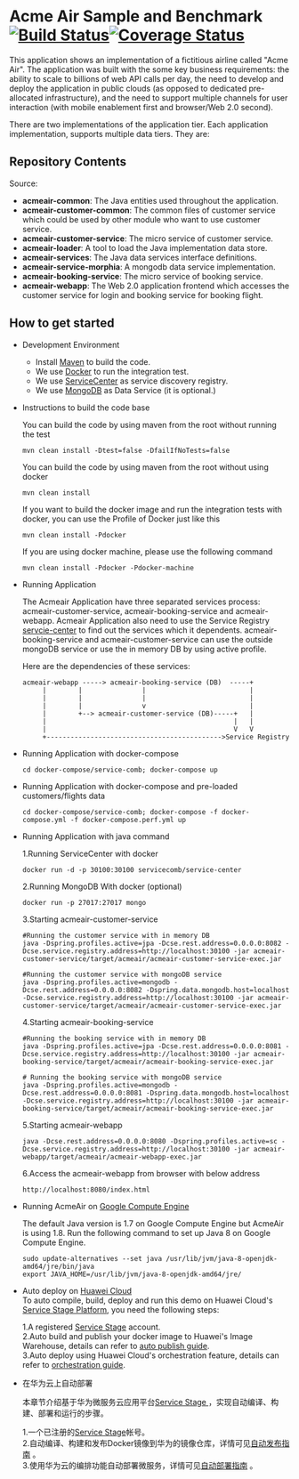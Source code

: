 # Acme Air Sample and Benchmark [![Build Status](https://travis-ci.org/WillemJiang/acmeair.svg?branch=master)](https://travis-ci.org/WillemJiang/acmeair)[![Coverage Status](https://coveralls.io/repos/github/WillemJiang/acmeair/badge.svg)](https://coveralls.io/github/WillemJiang/acmeair)

This application shows an implementation of a fictitious airline called "Acme Air".  The application was built with the some key business requirements: the ability to scale to billions of web API calls per day, the need to develop and deploy the application in public clouds (as opposed to dedicated pre-allocated infrastructure), and the need to support multiple channels for user interaction (with mobile enablement first and browser/Web 2.0 second).

There are two implementations of the application tier. Each application implementation, supports multiple data tiers.  They are:

## Repository Contents

Source:

- **acmeair-common**: The Java entities used throughout the application.
- **acmeair-customer-common**: The common files of customer service which could be used by other module who want to use customer service.
- **acmeair-customer-service**: The micro service of customer service. 
- **acmeair-loader**:  A tool to load the Java implementation data store.
- **acmeair-services**:  The Java data services interface definitions.
- **acmeair-service-morphia**:  A mongodb data service implementation.
- **acmeair-booking-service**: The micro service of booking service.
- **acmeair-webapp**:  The Web 2.0 application frontend which accesses the customer service for login and booking service for booking flight. 

## How to get started

* Development Environment
  
  * Install [Maven](https://maven.apache.org/) to build the code.
  * We use [Docker](https://www.docker.com/) to run the integration test.
  * We use [ServiceCenter](https://github.com/ServiceComb/service-center) as service discovery registry. 
  * We use [MongoDB](https://www.mongodb.com/) as Data Service (it is optional.)
   
* Instructions to build the code base

  You can build the code by using maven from the root without running the test
        
      mvn clean install -Dtest=false -DfailIfNoTests=false 
  
  You can build the code by using maven from the root without using docker
      
      mvn clean install

  If you want to build the docker image and run the integration tests with docker, you can use the Profile of Docker just like this 
  
      mvn clean install -Pdocker
      
  If you are using docker machine, please use the following command
  
      mvn clean install -Pdocker -Pdocker-machine
      
* Running Application

  The Acmeair Application have three separated services process: acmeair-customer-service, acmeair-booking-service and acmeair-webapp.
  Acmeair Application also need to use the Service Registry [servcie-center](https://github.com/ServiceComb/service-center) to find out the services which it dependents. 
  acmeair-booking-service and acmeair-customer-service can use the outside mongoDB service or use the in memory DB by using active profile.
    
  Here are the dependencies of these services:
  
      acmeair-webapp -----> acmeair-booking-service (DB)  -----+
           |        |               |                          |
           |        |               |                          |
           |        |               v                          |
           |        +--> acmeair-customer-service (DB)-----+   |
           |                                               |   |
           |                                               V   V
           +-------------------------------------------->Service Registry             
  
  
* Running Application with docker-compose
    
      cd docker-compose/service-comb; docker-compose up

* Running Application with docker-compose and pre-loaded customers/flights data
    
      cd docker-compose/service-comb; docker-compose -f docker-compose.yml -f docker-compose.perf.yml up
  
* Running Application with java command
  
  1.Running ServiceCenter with docker
  
      docker run -d -p 30100:30100 servicecomb/service-center
      
  2.Running MongoDB With docker (optional)
     
      docker run -p 27017:27017 mongo
      
  3.Starting acmeair-customer-service 
     
      #Running the customer service with in memory DB
      java -Dspring.profiles.active=jpa -Dcse.rest.address=0.0.0.0:8082 -Dcse.service.registry.address=http://localhost:30100 -jar acmeair-customer-service/target/acmeair/acmeair-customer-service-exec.jar
        
      #Running the customer service with mongoDB service
      java -Dspring.profiles.active=mongodb -Dcse.rest.address=0.0.0.0:8082 -Dspring.data.mongodb.host=localhost -Dcse.service.registry.address=http://localhost:30100 -jar acmeair-customer-service/target/acmeair/acmeair-customer-service-exec.jar
                   
  4.Starting acmeair-booking-service 
   
      #Running the booking service with in memory DB
      java -Dspring.profiles.active=jpa -Dcse.rest.address=0.0.0.0:8081 -Dcse.service.registry.address=http://localhost:30100 -jar acmeair-booking-service/target/acmeair/acmeair-booking-service-exec.jar
        
      # Running the booking service with mongoDB service
      java -Dspring.profiles.active=mongodb -Dcse.rest.address=0.0.0.0:8081 -Dspring.data.mongodb.host=localhost -Dcse.service.registry.address=http://localhost:30100 -jar acmeair-booking-service/target/acmeair/acmeair-booking-service-exec.jar
                
  5.Starting acmeair-webapp
      
      java -Dcse.rest.address=0.0.0.0:8080 -Dspring.profiles.active=sc -Dcse.service.registry.address=http://localhost:30100 -jar acmeair-webapp/target/acmeair/acmeair-webapp-exec.jar
       
  6.Access the acmeair-webapp from browser with below address
  
      http://localhost:8080/index.html

* Running AcmeAir on [Google Compute Engine](https://cloud.google.com/compute/)
  
  The default Java version is 1.7 on Google Compute Engine but AcmeAir is using 1.8. Run the following command to set up Java 8 on Google Compute Engine.
      
      sudo update-alternatives --set java /usr/lib/jvm/java-8-openjdk-amd64/jre/bin/java
      export JAVA_HOME=/usr/lib/jvm/java-8-openjdk-amd64/jre/

* Auto deploy on [Huawei Cloud][huawei_cloud]  
  To auto compile, build, deploy and run this demo on Huawei Cloud's [Service Stage Platform][service_stage], you need the following steps:

  1.A registered [Service Stage][service_stage] account.  
  2.Auto build and publish your docker image to Huawei's Image Warehouse, details can refer to [auto publish guide][publish_guide].  
  3.Auto deploy using Huawei Cloud's orchestration feature, details can refer to [orchestration guide][orchestration_guide].   

[huawei_cloud]: http://www.hwclouds.com
[publish_guide]: docs/how-to-auto-publish-images-to-huawei-cloud.md
[orchestration_guide]: docs/how-to-auto-deploy-on-huawei-cloud.md

* 在华为云上自动部署  

  本章节介绍基于华为微服务云应用平台[Service Stage ][service_stage]，实现自动编译、构建、部署和运行的步骤。

  1.一个已注册的[Service Stage][service_stage]帐号。  
  2.自动编译、构建和发布Docker镜像到华为的镜像仓库，详情可见[自动发布指南][publish_guide_cn] 。  
  3.使用华为云的编排功能自动部署微服务，详情可见[自动部署指南][orchestration_guide_cn] 。  

[service_stage]: https://servicestage.hwclouds.com/servicestage
[publish_guide_cn]: docs/how-to-auto-publish-images-to-huawei-cloud-cn.md
[orchestration_guide_cn]: docs/how-to-auto-deploy-on-huawei-cloud-cn.md
